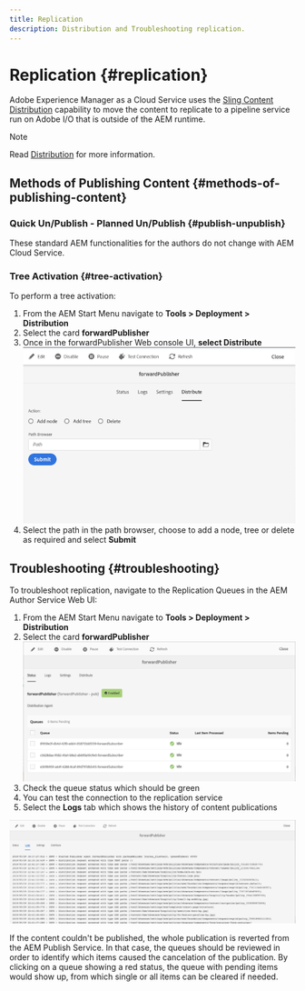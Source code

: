 ```yaml
---
title: Replication
description: Distribution and Troubleshooting replication.
---
```


# Replication {#replication}

Adobe Experience Manager as a Cloud Service  uses the [Sling Content Distribution](https://sling.apache.org/documentation/bundles/content-distribution.html) capability to move the content to replicate to a pipeline service run on Adobe I/O that is outside of the AEM runtime. 

>[!NOTE]
>
> Read [Distribution](/help/core-concepts/architecture.md#content-distribution) for more information.

## Methods of Publishing Content {#methods-of-publishing-content}

### Quick Un/Publish - Planned Un/Publish {#publish-unpublish}

These standard AEM functionalities for the authors do not change with AEM Cloud Service.

### Tree Activation {#tree-activation}

To perform a tree activation:

1. From the AEM Start Menu navigate to **Tools > Deployment > Distribution**
2. Select the card **forwardPublisher**
3. Once in the forwardPublisher Web console UI, **select Distribute**
![Distribute](assets/distribute.png "Distribute")
4. Select the path in the path browser, choose to add a node, tree or delete as required and select **Submit**

## Troubleshooting {#troubleshooting}

To troubleshoot replication, navigate to the Replication Queues in the AEM Author Service Web UI:

1. From the AEM Start Menu navigate to **Tools > Deployment > Distribution**
2. Select the card **forwardPublisher**
![Status](assets/status.png "Status")
3. Check the queue status which should be green
4. You can test the connection to the replication service
5. Select the **Logs** tab which shows the history of content publications

![Logs](assets/logs.png "Logs")

If the content couldn't be published, the whole publication is reverted from the AEM Publish Service.
In that case, the queues should be reviewed in order to identify which items caused the cancelation of the publication. By clicking on a queue showing a red status, the queue with pending items would show up, from which single or all items can be cleared if needed.

